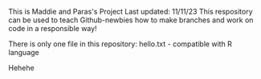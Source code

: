 This is Maddie and Paras's Project
Last updated: 11/11/23
This respository can be used to teach Github-newbies how to make branches and work on code in a responsible way!

There is only one file in this repository: 
  hello.txt - compatible with R language
  
Hehehe

